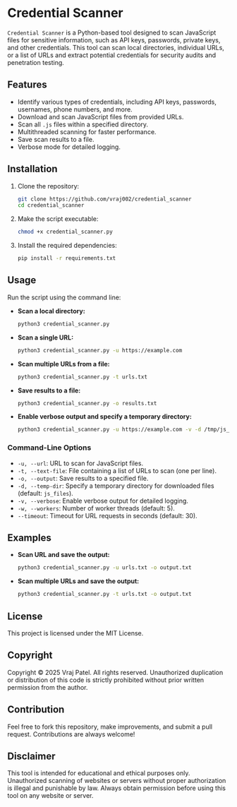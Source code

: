 # Credential Scanner

`Credential Scanner` is a Python-based tool designed to scan JavaScript files for sensitive information, such as API keys, passwords, private keys, and other credentials. This tool can scan local directories, individual URLs, or a list of URLs and extract potential credentials for security audits and penetration testing.

## Features
- Identify various types of credentials, including API keys, passwords, usernames, phone numbers, and more.
- Download and scan JavaScript files from provided URLs.
- Scan all `.js` files within a specified directory.
- Multithreaded scanning for faster performance.
- Save scan results to a file.
- Verbose mode for detailed logging.

## Installation

1. Clone the repository:
   ```bash
   git clone https://github.com/vraj002/credential_scanner
   cd credential_scanner
   ```

2. Make the script executable:
   ```bash
   chmod +x credential_scanner.py
   ```

3. Install the required dependencies:
   ```bash
   pip install -r requirements.txt
   ```

## Usage

Run the script using the command line:

- **Scan a local directory:**
  ```bash
  python3 credential_scanner.py
  ```

- **Scan a single URL:**
  ```bash
  python3 credential_scanner.py -u https://example.com
  ```

- **Scan multiple URLs from a file:**
  ```bash
  python3 credential_scanner.py -t urls.txt
  ```

- **Save results to a file:**
  ```bash
  python3 credential_scanner.py -o results.txt
  ```

- **Enable verbose output and specify a temporary directory:**
  ```bash
  python3 credential_scanner.py -u https://example.com -v -d /tmp/js_scan
  ```

### Command-Line Options
- `-u, --url`: URL to scan for JavaScript files.
- `-t, --text-file`: File containing a list of URLs to scan (one per line).
- `-o, --output`: Save results to a specified file.
- `-d, --temp-dir`: Specify a temporary directory for downloaded files (default: `js_files`).
- `-v, --verbose`: Enable verbose output for detailed logging.
- `-w, --workers`: Number of worker threads (default: 5).
- `--timeout`: Timeout for URL requests in seconds (default: 30).

## Examples

- **Scan URL and save the output:**
  ```bash
  python3 credential_scanner.py -u urls.txt -o output.txt
  ```

- **Scan multiple URLs and save the output:**
  ```bash
  python3 credential_scanner.py -t urls.txt -o output.txt
  ```

## License
This project is licensed under the MIT License.

## Copyright
Copyright © 2025 Vraj Patel. All rights reserved. Unauthorized duplication or distribution of this code is strictly prohibited without prior written permission from the author.

## Contribution
Feel free to fork this repository, make improvements, and submit a pull request. Contributions are always welcome!

## Disclaimer
This tool is intended for educational and ethical purposes only. Unauthorized scanning of websites or servers without proper authorization is illegal and punishable by law. Always obtain permission before using this tool on any website or server.

